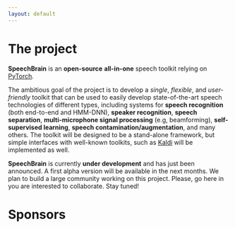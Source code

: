 ```yaml
---
layout: default
---
```



# The project

**SpeechBrain** is an **open-source** **all-in-one** speech toolkit 
relying on [PyTorch](https://pytorch.org).
  
The ambitious goal of the project is to develop a *single*, *flexible*, and *user-friendly* toolkit that can be used to easily develop state-of-the-art speech technologies of different types, including systems for **speech recognition** (both end-to-end and HMM-DNN), **speaker recognition**, **speech separation**, **multi-microphone signal processing** (e.g, beamforming), **self-supervised learning**, **speech contamination/augmentation**,  and many others.
The toolkit will be designed to be a stand-alone framework, but simple interfaces with well-known toolkits, such as [Kaldi](http://kaldi-asr.org) will be implemented as well.

**SpeechBrain** is currently **under development** and has just been announced. A first alpha version will be available in the next months.  We plan to build a large community working on this project. Please, go here in you are interested to collaborate.
Stay tuned!



# Sponsors

